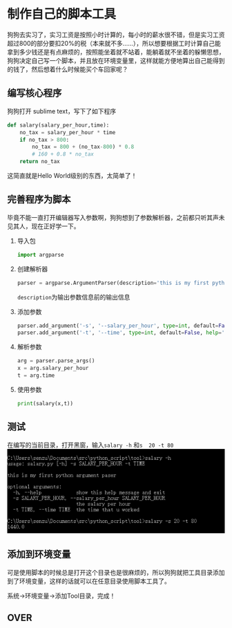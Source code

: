 # 制作自己的脚本工具

狗狗去实习了，实习工资是按照小时计算的，每小时的薪水很不错，但是实习工资超过800的部分要扣20%的税（本来就不多……），所以想要根据工时计算自己能拿到多少钱还是有点麻烦的，按照能坐着就不站着，能躺着就不坐着的躲懒思想，狗狗决定自己写一个脚本，并且放在环境变量里，这样就能方便地算出自己能得到的钱了，然后想着什么时候能买个车回家呢？

## 编写核心程序

狗狗打开 sublime text，写下了如下程序

``` python
def salary(salary_per_hour,time):
	no_tax = salary_per_hour * time
	if no_tax > 800:
		no_tax = 800 + (no_tax-800) * 0.8
		# 160 + 0.8 * no_tax
	return no_tax
```

这简直就是Hello World级别的东西，太简单了！

## 完善程序为脚本

毕竟不能一直打开编辑器写入参数啊，狗狗想到了参数解析器，之前都只听其声未见其人，现在正好学一下。

1. 导入包

   ``` python
   import argparse
   ```

2. 创建解析器

   ``` python
   parser = argparse.ArgumentParser(description='this is my first python argument paser')
   ```

   `description`为输出参数信息前的输出信息

3. 添加参数

   ``` python
   parser.add_argument('-s', '--salary_per_hour', type=int, default=False, help='the salary per hour',required=True)
   parser.add_argument('-t', '--time', type=int, default=False, help='the time that u worked',required=True)
   ```

4. 解析参数

   ``` python
   arg = parser.parse_args()
   x = arg.salary_per_hour
   t = arg.time
   ```

5. 使用参数

   ``` python
   print(salary(x,t))
   ```

## 测试

在编写的当前目录，打开黑窗，输入`salary -h` 和`s  20 -t 80` ![](./img/img1.PNG)

## 添加到环境变量

可是使用脚本的时候总是打开这个目录也是很麻烦的，所以狗狗就把工具目录添加到了环境变量，这样的话就可以在任意目录使用脚本工具了。

系统->环境变量->添加Tool目录，完成！

## OVER































